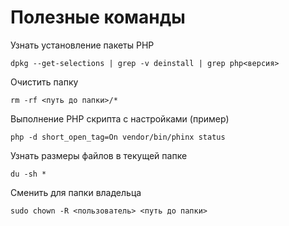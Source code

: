 # Полезные команды

Узнать установление пакеты PHP

```
dpkg --get-selections | grep -v deinstall | grep php<версия>
```

Очистить папку

```
rm -rf <путь до папки>/*
```

Выполнение PHP скрипта с настройками (пример)

```
php -d short_open_tag=On vendor/bin/phinx status
```

Узнать размеры файлов в текущей папке

```
du -sh *
```

Сменить для папки владельца

```
sudo chown -R <пользователь> <путь до папки>
```